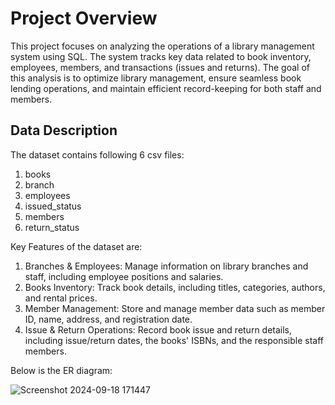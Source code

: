 # Project Overview
This project focuses on analyzing the operations of a library management system using SQL. The system tracks key data related to book inventory, employees, members, and transactions (issues and returns). The goal of this analysis is to optimize library management, ensure seamless book lending operations, and maintain efficient record-keeping for both staff and members.
## Data Description
The dataset contains  following 6 csv files:
1. books
2. branch
3. employees
4. issued_status
5. members
6. return_status

Key Features of the dataset are:
1. Branches & Employees: Manage information on library branches and staff, including employee positions and salaries.
2. Books Inventory: Track book details, including titles, categories, authors, and rental prices.
3. Member Management: Store and manage member data such as member ID, name, address, and registration date.
4. Issue & Return Operations: Record book issue and return details, including issue/return dates, the books' ISBNs, and the responsible staff members.

Below is the ER diagram:

![Screenshot 2024-09-18 171447](https://github.com/user-attachments/assets/e84b2ae0-61ca-4523-a770-65a3c64c6018)

